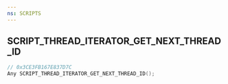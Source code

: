 ```yaml
---
ns: SCRIPTS
---
```

## SCRIPT_THREAD_ITERATOR_GET_NEXT_THREAD_ID

```c
// 0x3CE3FB167E837D7C
Any SCRIPT_THREAD_ITERATOR_GET_NEXT_THREAD_ID();
```

